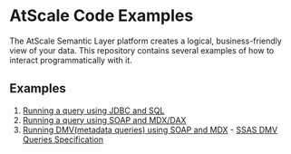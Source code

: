 # AtScale Code Examples
The AtScale Semantic Layer platform creates a logical, business-friendly view of your data. This repository contains several examples of how to interact programmatically with it.

## Examples
1. [Running a query using JDBC and SQL](atscale-jdbc-demo)
2. [Running a query using SOAP and MDX/DAX](atscale-mdx-demo)
3. [Running DMV(metadata queries) using SOAP and MDX](atscale-dmv-demo) - [SSAS DMV Queries Specification](https://learn.microsoft.com/en-us/analysis-services/instances/use-dynamic-management-views-dmvs-to-monitor-analysis-services?view=asallproducts-allversions)

